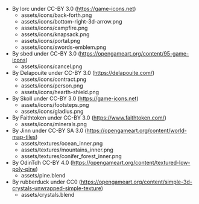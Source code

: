 * By lorc under CC-BY 3.0 (https://game-icons.net)
  - assets/icons/back-forth.png
  - assets/icons/bottom-right-3d-arrow.png
  - assets/icons/campfire.png
  - assets/icons/knapsack.png
  - assets/icons/portal.png
  - assets/icons/swords-emblem.png
* By sbed under CC-BY 3.0 (https://opengameart.org/content/95-game-icons)
  - assets/icons/cancel.png
* By Delapouite under CC-BY 3.0 (https://delapouite.com/)
  - assets/icons/contract.png
  - assets/icons/person.png
  - assets/icons/hearth-shield.png
* By Skoll under CC-BY 3.0 (https://game-icons.net)
  - assets/icons/footsteps.png
  - assets/icons/gladius.png
* By Faithtoken under CC-BY 3.0 (https://www.faithtoken.com/)
  - assets/icons/minerals.png
* By Jinn under CC-BY SA 3.0 (https://opengameart.org/content/world-map-tiles)
  - assets/textures/ocean_inner.png
  - assets/textures/mountains_inner.png
  - assets/textures/conifer_forest_inner.png
* By OdinTdh CC-BY 4.0 (https://opengameart.org/content/textured-low-poly-pine)
  - assets/pine.blend
* By rubberduck under CC0 (https://opengameart.org/content/simple-3d-crystals-unwrapped-simple-texture)
  - assets/crystals.blend
